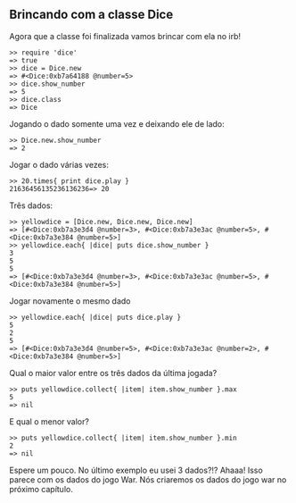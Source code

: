 ## Brincando com a classe Dice

Agora que a classe foi finalizada vamos brincar com ela no irb!

	>> require 'dice'
	=> true
	>> dice = Dice.new
	=> #<Dice:0xb7a64188 @number=5>
	>> dice.show_number
	=> 5
	>> dice.class
	=> Dice

Jogando o dado somente uma vez e deixando ele de lado:

	>> Dice.new.show_number
	=> 2

Jogar o dado várias vezes:

	>> 20.times{ print dice.play }
	21636456135236136236=> 20

Três dados: 

	>> yellowdice = [Dice.new, Dice.new, Dice.new]
	=> [#<Dice:0xb7a3e3d4 @number=3>, #<Dice:0xb7a3e3ac @number=5>, #<Dice:0xb7a3e384 @number=5>]
	>> yellowdice.each{ |dice| puts dice.show_number }
	3
	5
	5
	=> [#<Dice:0xb7a3e3d4 @number=3>, #<Dice:0xb7a3e3ac @number=5>, #<Dice:0xb7a3e384 @number=5>]

Jogar novamente o mesmo dado

	>> yellowdice.each{ |dice| puts dice.play }
	5
	2
	5
	=> [#<Dice:0xb7a3e3d4 @number=5>, #<Dice:0xb7a3e3ac @number=2>, #<Dice:0xb7a3e384 @number=5>]

Qual o maior valor entre os três dados da última jogada?  

	>> puts yellowdice.collect{ |item| item.show_number }.max 
	5
	=> nil

E qual o menor valor? 	

	>> puts yellowdice.collect{ |item| item.show_number }.min 	
	2
	=> nil 
	
Espere um pouco. No último exemplo eu usei 3 dados?!?  Ahaaa! Isso parece com os dados do jogo War. Nós criaremos os dados do jogo war no próximo capítulo.


